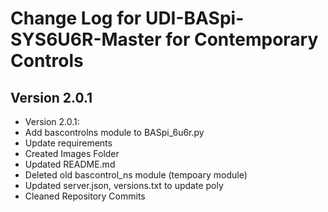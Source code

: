 # Change Log for UDI-BASpi-SYS6U6R-Master for Contemporary Controls

## Version 2.0.1

- Version 2.0.1:
- Add bascontrolns module to BASpi_6u6r.py
- Update requirements
- Created Images Folder
- Updated README.md
- Deleted old bascontrol_ns module (tempoary module)
- Updated server.json, versions.txt to update poly
- Cleaned Repository Commits
